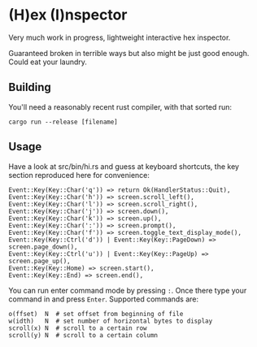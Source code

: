 (H)ex (I)nspector
=====================

Very much work in progress, lightweight interactive hex inspector.

Guaranteed broken in terrible ways but also might be just good enough. Could eat your laundry.

## Building

You'll need a reasonably recent rust compiler, with that sorted run:

    cargo run --release [filename]

## Usage

Have a look at src/bin/hi.rs and guess at keyboard shortcuts, the key section
reproduced here for convenience:

    Event::Key(Key::Char('q')) => return Ok(HandlerStatus::Quit),
    Event::Key(Key::Char('h')) => screen.scroll_left(),
    Event::Key(Key::Char('l')) => screen.scroll_right(),
    Event::Key(Key::Char('j')) => screen.down(),
    Event::Key(Key::Char('k')) => screen.up(),
    Event::Key(Key::Char(':')) => screen.prompt(),
    Event::Key(Key::Char('f')) => screen.toggle_text_display_mode(),
    Event::Key(Key::Ctrl('d')) | Event::Key(Key::PageDown) => screen.page_down(),
    Event::Key(Key::Ctrl('u')) | Event::Key(Key::PageUp) => screen.page_up(),
    Event::Key(Key::Home) => screen.start(),
    Event::Key(Key::End) => screen.end(),

You can run enter command mode by pressing `:`. Once there type your command in and press `Enter`.
Supported commands are:

    o(ffset)  N  # set offset from beginning of file
    w(idth)   N  # set number of horizontal bytes to display
    scroll(x) N  # scroll to a certain row
    scroll(y) N  # scroll to a certain column
